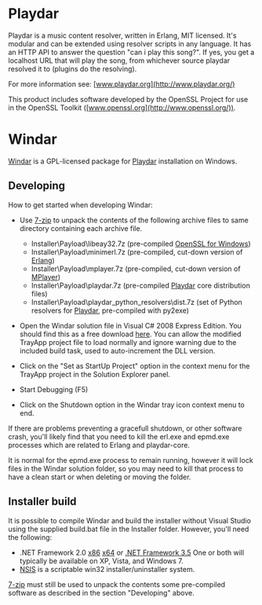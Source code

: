 Playdar
=======
Playdar is a music content resolver, written in Erlang, MIT licensed.
It's modular and can be extended using resolver scripts in any language.
It has an HTTP API to answer the question "can i play this song?".
If yes, you get a localhost URL that will play the song, from whichever
source playdar resolved it to (plugins do the resolving).

For more information see: [www.playdar.org](http://www.playdar.org/)

This product includes software developed by the OpenSSL Project for use in
the OpenSSL Toolkit ([www.openssl.org](http://www.openssl.org/)).

Windar
======
[Windar](http://windar.org/) is a GPL-licensed package for 
[Playdar](http://www.playdar.org/) installation on Windows.

Developing
----------
How to get started when developing Windar:

-   Use [7-zip](http://www.7-zip.org/) to unpack the contents of the following
    archive files to same directory containing each archive file. 

    -   Installer\Payload\libeay32.7z
        (pre-compiled [OpenSSL for Windows](http://gnuwin32.sourceforge.net/packages/openssl.htm))
    -   Installer\Payload\minimerl.7z
        (pre-compiled, cut-down version of [Erlang](http://www.erlang.org/))
    -   Installer\Payload\mplayer.7z
        (pre-compiled, cut-down version of [MPlayer](http://www.mplayerhq.hu/))
    -   Installer\Payload\playdar.7z
        (pre-compiled [Playdar](http://www.playdar.org/) core distribution files)
    -   Installer\Payload\playdar_python_resolvers\dist.7z
        (set of Python resolvers for [Playdar](http://www.playdar.org/), pre-compiled with py2exe)

-   Open the Windar solution file in Visual C# 2008 Express Edition. You should
    find this as a free download [here](http://www.microsoft.com/express/downloads/).
    You can allow the modified TrayApp project file to load normally and ignore
    warning due to the included build task, used to auto-increment the DLL version.

-   Click on the "Set as StartUp Project" option in the context menu for the
    TrayApp project in the Solution Explorer panel.

-   Start Debugging (F5)

-   Click on the Shutdown option in the Windar tray icon context menu to end.

If there are problems preventing a gracefull shutdown, or other software crash,
you'll likely find that you need to kill the erl.exe and epmd.exe processes
which are related to Erlang and playdar-core.

It is normal for the epmd.exe process to remain running, however it will lock
files in the Windar solution folder, so you may need to kill that process to
have a clean start or when deleting or moving the folder.

Installer build
---------------
It is possible to compile Windar and build the installer without Visual Studio
using the supplied build.bat file in the Installer folder. However, you'll
need the following:

-   .NET Framework 2.0
    [x86](http://www.microsoft.com/downloads/details.aspx?FamilyID=0856eacb-4362-4b0d-8edd-aab15c5e04f5&displaylang=en)
    [x64](http://www.microsoft.com/downloads/details.aspx?familyid=B44A0000-ACF8-4FA1-AFFB-40E78D788B00&displaylang=en)
    or [.NET Framework 3.5](http://www.microsoft.com/downloads/details.aspx?familyid=333325FD-AE52-4E35-B531-508D977D32A6&displaylang=en)
    One or both will typically be available on XP, Vista, and Windows 7.
-   [NSIS](http://nsis.sourceforge.net/Download) is a 
    scriptable win32 installer/uninstaller system.

[7-zip](http://www.7-zip.org/) must still be used to unpack the contents some
pre-compiled software as described in the section "Developing" above.